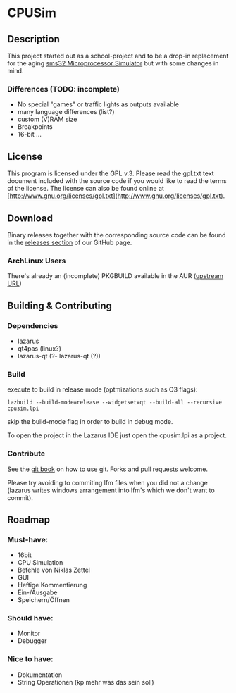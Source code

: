 # CPUSim

## Description

This project started out as a school-project and to be a drop-in replacement for the aging [sms32 Microprocessor Simulator](http://www.softwareforeducation.com/sms32v50/) but with some changes in mind.

### Differences (TODO: incomplete)

- No special "games" or traffic lights as outputs available
- many language differences (list?)
- custom (V)RAM size
- Breakpoints
- 16-bit
...

## License

This program is licensed under the GPL v.3. Please read the gpl.txt text document
included with the source code if you would like to read the terms of the license.
The license can also be found online at
[http://www.gnu.org/licenses/gpl.txt](http://www.gnu.org/licenses/gpl.txt).

## Download

Binary releases together with the corresponding source code can be found in the [releases section](https://github.com/HERDER2014/CPUSim/releases) of our GitHub page.

### ArchLinux Users

There's already an (incomplete) PKGBUILD available in the AUR ([upstream URL](https://github.com/LeonardKoenig/PKGBUILDs))

## Building & Contributing

### Dependencies

- lazarus
- qt4pas (linux?)
- lazarus-qt (?- lazarus-qt (?))

### Build

execute to build in release mode (optmizations such as O3 flags):

```
lazbuild --build-mode=release --widgetset=qt --build-all --recursive cpusim.lpi
```

skip the build-mode flag in order to build in debug mode.

To open the project in the Lazarus IDE just open the cpusim.lpi as a project.

### Contribute

See the [git book](git-scm.com/book/en/v2) on how to use git.
Forks and pull requests welcome.

Please try avoiding to commiting lfm files when you did not a change (lazarus writes windows arrangement into lfm's which we don't want to commit).

## Roadmap

### Must-have:
- 16bit
- CPU Simulation
- Befehle von Niklas Zettel
- GUI
- Heftige Kommentierung
- Ein-/Ausgabe
- Speichern/Öffnen

### Should have:
- Monitor
- Debugger

### Nice to have:
- Dokumentation
- String Operationen (kp mehr was das sein soll)


